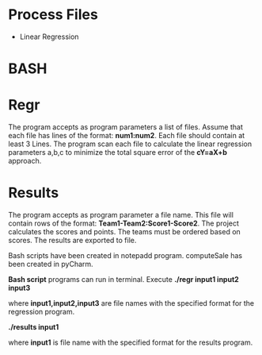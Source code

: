 # Process Files



* Linear Regression


# BASH
# Regr
The program accepts as program parameters a list of files. Assume that each file has lines of the format:
**num1:num2**. Each file should contain at least 3
Lines. The program scan each file to calculate the linear regression parameters a,b,c to minimize the total square error of the **cY=aX+b** approach.




# Results
The program accepts as program parameter a file name. This file will contain rows of the format: **Team1-Team2:Score1-Score2**.
The project calculates the scores and points. The teams must be 
ordered based on scores. The results are exported to file.



Bash scripts have been created in notepadd program.
computeSale has been created in pyCharm.

**Bash script** programs can run in terminal. Execute
**./regr input1 input2 input3**

where **input1,input2,input3** are file names with the specified format for the regression program.


**./results input1**

where **input1** is file name with the specified format for the results program.







